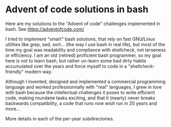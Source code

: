 # Advent of code solutions in bash
Here are my solutions to the "Advent of code" challenges implemented in bash. See https://adventofcode.com/

I tried to implement "smart" bash solutions, that rely on fast GNU/Linux utilities like grep, sed, sort... (the way I use bash in real life), but most of the time my goal was readability and compliance with shellcheck, not terseness or efficiency. I am an old (retired) proficient bash programmer, so my goal here is not to learn bash, but rather un-learn some bad dirty habits accumulated over the years and force myself to code in a "shellcheck-friendly" modern way.

Although I invented, designed and implemented a commercial programming language and worked professionnally with "real" languages, I grew in love with bash because the intellectual challenges it poses to write efficient code, making mundane tasks exciting, and that it (nearly) never breaks backwards compatibility, a code that runs now wioll run in 20 years and more...

More details in each of the per-year subdirectories.
